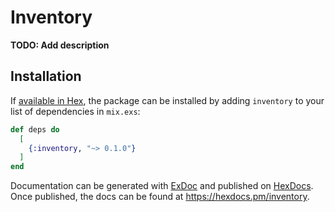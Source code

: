 # Inventory

**TODO: Add description**

## Installation

If [available in Hex](https://hex.pm/docs/publish), the package can be installed
by adding `inventory` to your list of dependencies in `mix.exs`:

```elixir
def deps do
  [
    {:inventory, "~> 0.1.0"}
  ]
end
```

Documentation can be generated with [ExDoc](https://github.com/elixir-lang/ex_doc)
and published on [HexDocs](https://hexdocs.pm). Once published, the docs can
be found at <https://hexdocs.pm/inventory>.

